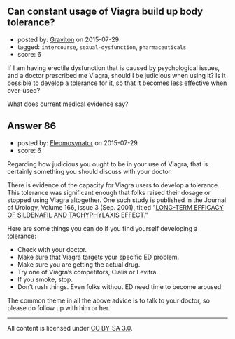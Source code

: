 ## Can constant usage of Viagra build up body tolerance?

- posted by: [Graviton](https://stackexchange.com/users/2728/graviton) on 2015-07-29
- tagged: `intercourse`, `sexual-dysfunction`, `pharmaceuticals`
- score: 6

If I am having erectile dysfunction that is caused by psychological issues, and a doctor prescribed me Viagra, should I be judicious when using it? Is it possible to develop a tolerance for it, so that it becomes less effective when over-used?

What does current medical evidence say?


## Answer 86

- posted by: [Eleomosynator](https://stackexchange.com/users/1312239/eleomosynator) on 2015-07-29
- score: 6

<p>Regarding how judicious you ought to be in your use of Viagra, that is certainly something you should discuss with your doctor.</p>

<p>There is evidence of the capacity for Viagra users to develop a tolerance.  This tolerance was significant enough that folks raised their dosage or stopped using Viagra altogether.  One such study is published in the Journal of Urology, Volume 166, Issue 3 (Sep. 2001), titled "<a href="http://www.jurology.com/article/S0022-5347%2805%2965866-1/fulltext" rel="nofollow">LONG-TERM EFFICACY OF SILDENAFIL AND TACHYPHYLAXIS EFFECT.</a>"  </p>

<p>Here are some things you can do if you find yourself developing a tolerance:</p>

<ul>
<li>Check with your doctor.</li>
<li>Make sure that Viagra targets your specific ED problem.</li>
<li>Make sure you are getting the actual drug.</li>
<li>Try one of Viagra’s competitors, Cialis or Levitra.</li>
<li>If you smoke, stop.</li>
<li>Don’t rush things.  Even folks without ED need time to become aroused.</li>
</ul>

<p>The common theme in all the above advice is to talk to your doctor, so please do follow up with him or her.</p>




---

All content is licensed under [CC BY-SA 3.0](https://creativecommons.org/licenses/by-sa/3.0/).
